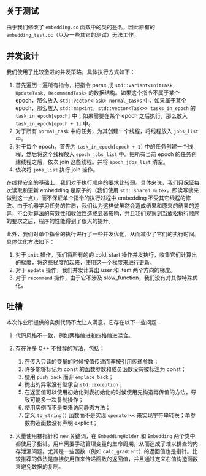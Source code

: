 ## 关于测试

由于我们修改了 `embedding.cc` 函数中的类的签名，因此原有的 `embedding_test.cc`（以及一些其它的测试）无法工作。

## 并发设计

我们使用了比较激进的并发策略，具体执行方式如下：

1. 首先遍历一遍所有指令，把指令 parse 成 `std::variant<InitTask, UpdateTask, RecommendTask>` 的数据结构。如果这个指令不属于某个 epoch，那么放入 `std::vector<Task> normal_tasks` 中，如果属于某个 epoch，那么放入 `std::map<int, std::vector<Task>> tasks_in_epoch` 的 `task_in_epoch[epoch]` 中；如果需要在某个 epoch 之后执行，那么放入 `task_in_epoch[epoch + 1]` 中。
2. 对于所有 `normal_task` 中的任务，为其创建一个线程，将线程放入 `jobs_list` 中。
3. 对于每个 epoch，首先为 `task_in_epoch[epoch + 1]` 中的任务创建一个线程，然后将这个线程放入 `epoch_jobs_list` 中。把所有当前 epoch 的任务创建线程之后，依次 join 这些线程。并将 `epoch_jobs_list` 清空。
4. 依次将 `jobs_list` 执行 join 操作。

在线程安全的基础上，我们对于执行顺序的要求比较弱。具体来说，我们只保证每次读取和更新 embedding 是原子的（我们使用 `std::shared_mutex`，即读写锁来做到这一点），而不保证单个指令的执行过程中 embedding 不受其它线程的修改。由于机器学习任务的性质，我们认为这样做虽然会造成结果和原来的结果的差异，不会对算法的有效性和收敛性造成显著影响，并且我们观察到当放松执行顺序的要求之后，程序的性能得到了很大的提升。

此外，我们对单个指令的执行进行了一些并发优化，从而减少了它们的执行时间。具体优化方法如下：

1. 对于 `init` 操作，我们将所有的的 cold_start 操作并发执行，收集它们计算出的梯度，将这些梯度加起来，使用这一个梯度来进行更新。
2. 对于 `update` 操作，我们并发计算出 user 和 item 两个方向的梯度。
3. 对于 `recommend` 操作，由于它不涉及 slow_function，我们没有对其做特殊优化。

## 吐槽

本次作业所提供的实例代码不太让人满意，它存在以下一些问题：

1. 代码风格不一致，例如两格缩进和四格缩进混合。
2. 存在许多 C++ 不推荐的写法，包括：
   1. 在传入只读的变量的时候按值传递而非按引用传递参数；
   2. 许多能够标记为 const 的函数参数和成员函数没有被标注为 const；
   3. 使用 `push_back` 而非 `emplace_back`；
   4. 抛出的异常没有继承自 `std::exception`；
   5. 在返回值可以使用初始化列表初始化的时候使用先构造再传值的方法，导致可能多一次复制操作；
   6. 使用实例而不是类来访问静态方法；
   7. 定义 `to_string()` 函数而不是实现 `operator<<` 来实现字符串转换；单参数构造函数没有声明 explicit；

3. 大量使用裸指针和 `new` 关键词，在 `EmbeddingHolder` 和 `Embedding` 两个类中都使用了指针。用户需要手动管理变量的生命周期，从而造成了难以排查的内存泄漏问题。尤其是一些函数（例如 `calc_gradient`）的返回值也是指针。比较推荐的做法是直接使用值来传递函数的返回值，并且通过定义右值构造函数来避免数据的复制。

